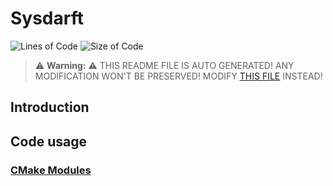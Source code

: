 # Sysdarft
![Lines of Code](https://img.shields.io/badge/ProjectLines-53500-cyan)
![Size of Code](https://img.shields.io/badge/ProjectSize-8060%20K-yellow)

> ⚠️ **Warning:** ⚠️ THIS README FILE IS AUTO GENERATED! ANY MODIFICATION WON'T BE PRESERVED! MODIFY [THIS FILE](scripts/res/README.md) INSTEAD!


## Introduction

## Code usage
### [CMake Modules](./cmake_modules/Modules.md)
